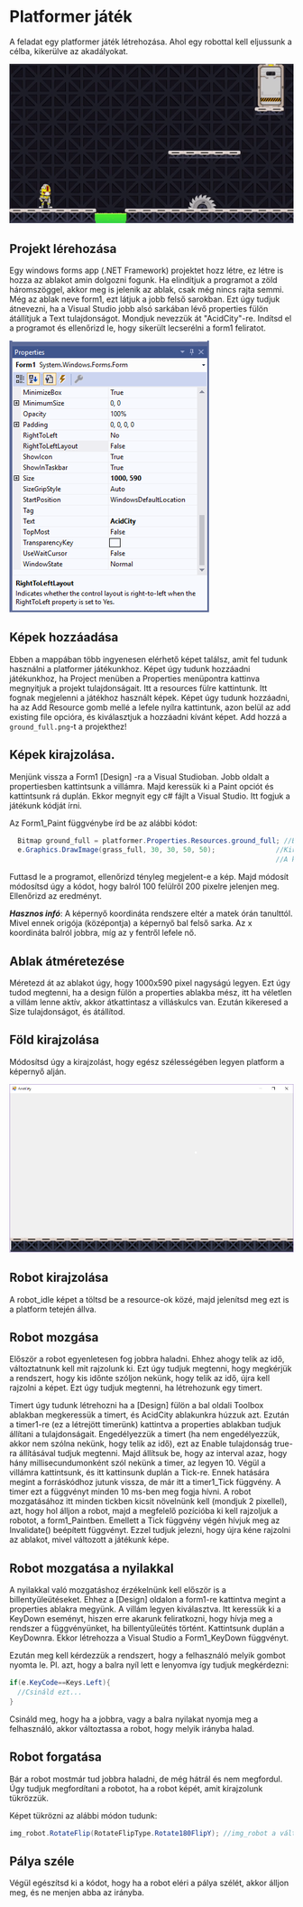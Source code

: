 # Platformer játék

A feladat egy platformer játék létrehozása. Ahol egy robottal kell eljussunk a célba, kikerülve az akadályokat.

![preview](preview.gif)

## Projekt lérehozása

Egy windows forms app (.NET Framework) projektet hozz létre, ez létre is hozza az ablakot amin dolgozni fogunk.
Ha elindítjuk a programot a zöld háromszöggel, akkor meg is jelenik az ablak, csak még nincs rajta semmi.
Még az ablak neve form1, ezt látjuk a jobb felső sarokban. Ezt úgy tudjuk átnevezni, ha a Visual Studio jobb alsó sarkában lévő properties fülön átállítjuk a Text tulajdonságot.
Mondjuk nevezzük át "AcidCity"-re. Indítsd el a programot és ellenőrizd le, hogy sikerült lecserélni a form1 feliratot.

![properites_ablak](platformer_1.PNG)

## Képek hozzáadása

Ebben a mappában több ingyenesen elérhető képet találsz, amit fel tudunk használni a platformer játékunkhoz. Képet úgy tudunk hozzáadni játékunkhoz, ha Project menüben a Properties 
menüpontra kattinva megnyitjuk a projekt tulajdonságait. Itt a resources fülre kattintunk.
Itt fognak megjelenni a játékhoz használt képek. Képet úgy tudunk hozzáadni, ha az Add Resource gomb mellé a lefele nyílra kattintunk, azon belül az add existing file opcióra, és kiválasztjuk a hozzáadni kívánt képet.
Add hozzá a `ground_full.png`-t a projekthez!

## Képek kirajzolása.

Menjünk vissza a Form1 [Design] -ra a Visual Studioban. Jobb oldalt a propertiesben kattintsunk a villámra. Majd keressük ki a Paint opciót és kattintsunk rá duplán. Ekkor megnyit egy c# fájlt
a Visual Studio. Itt fogjuk a játékunk kódját írni.

Az Form1_Paint függvénybe írd be az alábbi kódot:

```cs
  Bitmap ground_full = platformer.Properties.Resources.ground_full; //Beolvassuk a Resource-ba betett képünket a grass_full változóba
  e.Graphics.DrawImage(grass_full, 30, 30, 50, 50);               //Kirajzoljuk a képet a balról 30 és felülről 30 pixelre.
                                                                  //A képet kirajzolás előtt 50x50 pixelre méretezzük át.
```
Futtasd le a programot, ellenőrizd tényleg megjelent-e a kép. Majd módosít módosítsd úgy a kódot, hogy balról 100 felülről 200 pixelre jelenjen meg. Ellenőrizd az eredményt.

___Hasznos infó___: A képernyő koordináta rendszere eltér a matek órán tanulttól. Mivel ennek origója (középontja) a képernyő bal felső sarka. Az x koordináta balról jobbra, míg az y fentről lefele nő.

## Ablak átméretezése

Méretezd át az ablakot úgy, hogy 1000x590 pixel nagyságú legyen.
Ezt úgy tudod megtenni, ha a design fülön a properties ablakba mész, itt ha véletlen a villám lenne aktív, akkor átkattintasz a villáskulcs van. Ezután kikeresed a Size tulajdonságot, és átállítod.

## Föld kirajzolása

Módosítsd úgy a kirajzolást, hogy egész szélességében legyen platform a képernyő alján.

![föld_kirajzolása](platformer_2.PNG)

## Robot kirajzolása

A robot_idle képet a töltsd be a resource-ok közé, majd jelenítsd meg ezt is a platform tetején állva.

## Robot mozgása

Először a robot egyenletesen fog jobbra haladni. Ehhez ahogy telik az idő, változtatnunk kell mit rajzolunk ki. Ezt úgy tudjuk megtenni, hogy megkérjük a rendszert, hogy kis időnte szóljon nekünk,
hogy telik az idő, újra kell rajzolni a képet. Ezt úgy tudjuk megtenni, ha létrehozunk egy timert.

Timert úgy tudunk létrehozni ha a [Design] fülön a bal oldali Toolbox ablakban megkeressük a timert, és AcidCity ablakunkra húzzuk azt. Ezután a timer1-re (ez a létrejött timerünk)
kattintva a properties ablakban tudjuk állítani a tulajdonságait. Engedélyezzük a timert (ha nem engedélyezzük, akkor nem szólna nekünk, hogy telik az idő), ezt az Enable tulajdonság true-ra állításával tudjuk megtenni.
Majd állítsuk be, hogy az interval azaz, hogy hány millisecundumonként szól nekünk a timer, az legyen 10. Végül a villámra kattintsunk, és itt kattinsunk duplán a Tick-re.
Ennek hatására megint a forráskódhoz jutunk vissza, de már itt a timer1_Tick függvény. A timer ezt a függvényt minden 10 ms-ben meg fogja hívni.
A robot mozgatásához itt minden tickben kicsit növelnünk kell (mondjuk 2 pixellel), azt, hogy hol álljon a robot, majd a megfelelő pozícióba ki kell rajzoljuk a robotot, a form1_Paintben.
Emellett a Tick függvény végén hívjuk meg az Invalidate() beépített függvényt. Ezzel tudjuk jelezni, hogy újra kéne rajzolni az ablakot, mivel változott a játékunk képe.

## Robot mozgatása a nyilakkal

A nyilakkal való mozgatáshoz érzékelnünk kell először is a billentyűleütéseket. Ehhez a [Design] oldalon a form1-re kattintva megint a properties ablakra megyünk. A villám legyen kiválasztva.
Itt keressük ki a KeyDown eseményt, hiszen erre akarunk feliratkozni, hogy hívja meg a rendszer a függvényünket, ha billentyűleütés történt. Kattintsunk duplán a KeyDownra. Ekkor létrehozza a Visual Studio a Form1_KeyDown függvényt.

Ezután meg kell kérdezzük a rendszert, hogy a felhasználó melyik gombot nyomta le. Pl. azt, hogy a balra nyíl lett e lenyomva így tudjuk megkérdezni:
```cs
if(e.KeyCode==Keys.Left){
  //Csináld ezt...
}
```

Csináld meg, hogy ha a jobbra, vagy a balra nyilakat nyomja meg a felhasználó, akkor változtassa a robot, hogy melyik irányba halad.

## Robot forgatása

Bár a robot mostmár tud jobbra haladni, de még hátrál és nem megfordul. Úgy tudjuk megfordítani a robotot, ha a robot képét, amit kirajzolunk tükrözzük.

Képet tükrözni az alábbi módon tudunk:

```cs
img_robot.RotateFlip(RotateFlipType.Rotate180FlipY); //img_robot a változó, amibe a robot képét betöltöttük
```

## Pálya széle

Végül egészítsd ki a kódot, hogy ha a robot eléri a pálya szélét, akkor álljon meg, és ne menjen abba az irányba.
